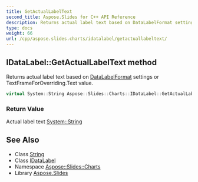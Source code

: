 ```yaml
---
title: GetActualLabelText
second_title: Aspose.Slides for C++ API Reference
description: Returns actual label text based on DataLabelFormat settings or TextFrameForOverriding.Text value.
type: docs
weight: 66
url: /cpp/aspose.slides.charts/idatalabel/getactuallabeltext/
---
```

## IDataLabel::GetActualLabelText method


Returns actual label text based on [DataLabelFormat](../../datalabelformat/) settings or TextFrameForOverriding.Text value.

```cpp
virtual System::String Aspose::Slides::Charts::IDataLabel::GetActualLabelText()=0
```


### Return Value

Actual label text [System::String](../../../system/string/)

## See Also

* Class [String](../../../system/string/)
* Class [IDataLabel](../)
* Namespace [Aspose::Slides::Charts](../../)
* Library [Aspose.Slides](../../../)
